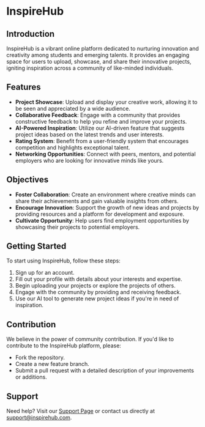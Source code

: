 # InspireHub

## Introduction
InspireHub is a vibrant online platform dedicated to nurturing innovation and creativity among students and emerging talents. It provides an engaging space for users to upload, showcase, and share their innovative projects, igniting inspiration across a community of like-minded individuals.

## Features
- **Project Showcase**: Upload and display your creative work, allowing it to be seen and appreciated by a wide audience.
- **Collaborative Feedback**: Engage with a community that provides constructive feedback to help you refine and improve your projects.
- **AI-Powered Inspiration**: Utilize our AI-driven feature that suggests project ideas based on the latest trends and user interests.
- **Rating System**: Benefit from a user-friendly system that encourages competition and highlights exceptional talent.
- **Networking Opportunities**: Connect with peers, mentors, and potential employers who are looking for innovative minds like yours.

## Objectives
- **Foster Collaboration**: Create an environment where creative minds can share their achievements and gain valuable insights from others.
- **Encourage Innovation**: Support the growth of new ideas and projects by providing resources and a platform for development and exposure.
- **Cultivate Opportunity**: Help users find employment opportunities by showcasing their projects to potential employers.

## Getting Started
To start using InspireHub, follow these steps:
1. Sign up for an account.
2. Fill out your profile with details about your interests and expertise.
3. Begin uploading your projects or explore the projects of others.
4. Engage with the community by providing and receiving feedback.
5. Use our AI tool to generate new project ideas if you're in need of inspiration.

## Contribution
We believe in the power of community contribution. If you'd like to contribute to the InspireHub platform, please:
- Fork the repository.
- Create a new feature branch.
- Submit a pull request with a detailed description of your improvements or additions.

## Support
Need help? Visit our [Support Page](#) or contact us directly at support@inspirehub.com.

